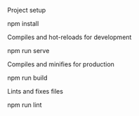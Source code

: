 Project setup

npm install

Compiles and hot-reloads for development

npm run serve

Compiles and minifies for production

npm run build

Lints and fixes files

npm run lint